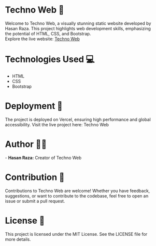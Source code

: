 <h1>Techno Web 🚀</h1>
Welcome to Techno Web, a visually stunning static website developed by Hasan Raza. This project highlights web development skills, emphasizing the potential of HTML, CSS, and Bootstrap.
<br>
Explore the live website: <a href="https://techno-web-app.vercel.app/">Techno Web</a>

<h1>Technologies Used 💻</h1>
<ul>
  <li>HTML</li>
  <li>CSS</li>
  <li>Bootstrap</li>
</ul>

<h1>Deployment 🚀</h1>
The project is deployed on Vercel, ensuring high performance and global accessibility. Visit the live project here: Techno Web

<h1>Author 🧑‍💻</h1>
- <b>Hasan Raza:</b> Creator of Techno Web

<h1>Contribution 🤝</h1>
Contributions to Techno Web are welcome! Whether you have feedback, suggestions, or want to contribute to the codebase, feel free to open an issue or submit a pull request.

<h1>License 📄</h1>
This project is licensed under the MIT License. See the LICENSE file for more details.
